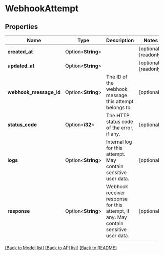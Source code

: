 # WebhookAttempt

## Properties

Name | Type | Description | Notes
------------ | ------------- | ------------- | -------------
**created_at** | Option<**String**> |  | [optional][readonly]
**updated_at** | Option<**String**> |  | [optional][readonly]
**webhook_message_id** | Option<**String**> | The ID of the webhook message this attempt belongs to. | [optional]
**status_code** | Option<**i32**> | The HTTP status code of the error, if any. | [optional]
**logs** | Option<**String**> | Internal log for this attempt. May contain sensitive user data. | [optional]
**response** | Option<**String**> | Webhook receiver response for this attempt, if any. May contain sensitive user data. | [optional]

[[Back to Model list]](../README.md#documentation-for-models) [[Back to API list]](../README.md#documentation-for-api-endpoints) [[Back to README]](../README.md)


